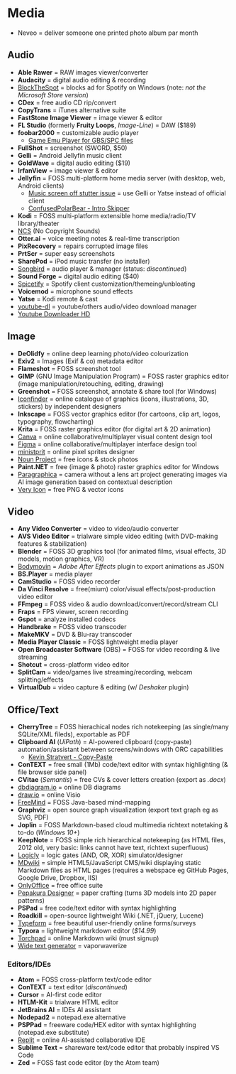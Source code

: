 # Media

* Neveo = deliver someone one printed photo album par month

## Audio

* **Able Rawer** = RAW images viewer/converter
* **Audacity** = digital audio editing & recording
* [BlockTheSpot](https://github.com/mrpond/BlockTheSpot) = blocks ad for Spotify on Windows (note: _not the Microsoft Store version_)
* **CDex** = free audio CD rip/convert
* **CopyTrans** = iTunes alternative suite
* **FastStone Image Viewer** = image viewer & editor
* **FL Studio** (formerly **Fruity Loops**, _Image-Line_) = DAW ($189)
* **foobar2000** = customizable audio player
  * [Game Emu Player for GBS/SPC files](https://www.foobar2000.org/components/view/foo_gep)
* **FullShot** = screenshot (SWORD, $50)
* **Gelli** = Android Jellyfin music client
* **GoldWave** = digital audio editing ($19)
* **IrfanView** = image viewer & editor
* **Jellyfin** = FOSS multi-platform home media server (with desktop, web, Android clients)
  * [Music screen off stutter issue](https://github.com/jellyfin/jellyfin-android/issues/39) = use Gelli or Yatse instead of official client
  * [ConfusedPolarBear - Intro Skipper](https://github.com/ConfusedPolarBear/intro-skipper)
* **Kodi** = FOSS multi-platform extensible home media/radio/TV library/theater
* [NCS](https://ncs.io) (No Copyright Sounds)
* **Otter.ai** = voice meeting notes & real-time transcription
* **PixRecovery** = repairs corrupted image files
* **PrtScr** = super easy screenshots
* **SharePod** = iPod music transfer (no installer)
* [Songbird](https://songbird.en.softonic.com) = audio player & manager (status: _discontinued_)
* **Sound Forge** = digital audio editing ($40)
* [Spicetify](https://github.com/spicetify) = Spotify client customization/themeing/unbloating
* **Voicemod** = microphone sound effects
* **Yatse** = Kodi remote & cast
* [youtube-dl](https://youtube-dl.org) = youtube/others audio/video download manager
* [Youtube Downloader HD](http://www.youtubedownloaderhd.com)

## Image

* **DeOlidfy** = online deep learning photo/video colourization
* **Exiv2** = Images (Exif & co) metadata editor
* **Flameshot** = FOSS screenshot tool
* **GIMP** (GNU Image Manipulation Program) = FOSS raster graphics editor (image manipulation/retouching, editing, drawing)
* **Greenshot** = FOSS screenshot, annotate & share tool (for Windows)
* [Iconfinder](https://www.iconfinder.com) = online catalogue of graphics (icons, illustrations, 3D, stickers) by independent designers
* **Inkscape** = FOSS vector graphics editor (for cartoons, clip art, logos, typography, flowcharting)
* **Krita** = FOSS raster graphics editor (for digital art & 2D animation)
* [Canva](https://www.canva.com) = online collaborative/multiplayer visual content design tool
* [Figma](https://www.figma.com) = online collaborative/multiplayer interface design tool
* [ministprit](https://minisprit.es) = online pixel sprites designer
* [Noun Project](https://thenounproject.com) = free icons & stock photos
* **Paint.NET** = free (image & photo) raster graphics editor for Windows
* [Paragraphica](https://aivalley.ai/paragraphica) = camera without a lens art project generating images via AI image generation based on contextual description
* [Very Icon](https://www.veryicon.com) = free PNG & vector icons

## Video

* **Any Video Converter** = video to video/audio converter
* **AVS Video Editor** = trialware simple video editing (with DVD-making features & stabilization)
* **Blender** = FOSS 3D graphics tool (for animated films, visual effects, 3D models, motion graphics, VR)
* [Bodymovin](https://github.com/bodymovin/bodymovin-extension) = _Adobe After Effects_ plugin to export animations as JSON
* **BS.Player** = media player
* **CamStudio** = FOSS video recorder
* **Da Vinci Resolve** = free(mium) color/visual effects/post-production video editor
* **FFmpeg** = FOSS video & audio download/convert/record/stream CLI
* **Fraps** = FPS viewer, screen recording
* **Gspot** = analyze installed codecs
* **Handbrake** = FOSS video transcoder
* **MakeMKV** = DVD & Blu-ray transcoder
* **Media Player Classic** = FOSS lightweight media player
* **Open Broadcaster Software** (OBS) = FOSS for video recording & live streaming
* **Shotcut** = cross-platform video editor
* **SplitCam** = video/games live streaming/recording, webcam splitting/effects
* **VirtualDub** = video capture & editing (w/ _Deshaker_ plugin)

## Office/Text

* **CherryTree** = FOSS hierachical nodes rich notekeeping (as single/many SQLite/XML fileds), exportable as PDF
* **Clipboard AI** (_UiPath_) = AI-powered clipboard (copy-paste) automation/assistant between screens/windows with ORC capabilities
  * [Kevin Stratvert - Copy-Paste](https://www.youtube.com/watch?v=UIrUbYdNucg)
* **ConTEXT** = free small (1Mb) code/text editor with syntax highlighting (& file browser side panel)
* **CVitae** (_Semantis_) = free CVs & cover letters creation (export as _.docx_)
* [dbdiagram.io](https://dbdiagram.io) = online DB diagrams
* [draw.io](https://www.drawio.com) = online Visio
* [FreeMind](https://freemind.sourceforge.io/wiki) = FOSS Java-based mind-mapping
* **Graphviz** = open source graph visualization (export text graph eg as SVG, PDF)
* **Joplin** = FOSS Markdown-based cloud multimedia richtext notetaking & to-do (_Windows 10+_)
* **KeepNote** = FOSS simple rich hierarchical notekeeping (as HTML files, 2012 old, very basic: links cannot have text, richtext superfluous)
* [Logicly](https://logic.ly) = logic gates (AND, OR, XOR) simulator/designer
* [MDwiki](http://dynalon.github.io/mdwiki/#!index.md) = simple HTML5/JavaScript CMS/wiki displaying static Markdown files as HTML pages (requires a webspace eg GitHub Pages, Google Drive, Dropbox, IIS)
* [OnlyOffice](https://www.onlyoffice.com) = free office suite
* [Pepakura Designer](https://tamasoft.co.jp/pepakura_designer) = paper crafting (turns 3D models into 2D paper patterns)
* **PSPad** = free code/text editor with syntax highlighting
* **Roadkill** = open-source lightweight Wiki (.NET, jQuery, Lucene)
* [Typeform](https://www.typeform.com) = free beautiful user-friendly online forms/surveys
* **Typora** = lightweight markdown editor (_$14.99_)
* [Torchpad](http://torchpad.com) = online Markdown wiki (must signup)
* [Wide text generator](https://fsymbols.com/generators/wide) = vaporwaverize

### Editors/IDEs

* **Atom** = FOSS cross-platform text/code editor
* **ConTEXT** = text editor (_discontinued_)
* **Cursor** = AI-first code editor
* **HTLM-Kit** = trialware HTML editor
* **JetBrains AI** = IDEs AI assistant
* **Nodepad2** = notepad.exe alternative
* **PSPPad** = freeware code/HEX editor with syntax highlighting (notepad.exe substitute)
* [Replit](https://replit.com) = online AI-assisted collaborative IDE
* **Sublime Text** = shareware text/code editor that probably inspired VS Code
* **Zed** = FOSS fast code editor (by the Atom team)
